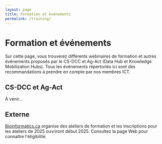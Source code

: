 ```yaml
---
layout: page
title: Formation et événements
permalink: /training/
---
```


# Formation et événements
Sur cette page, vous trouverez différents webinaires de formation et autres événements proposés par le CS-DCC et Ag-Act (Data Hub et Knowledge Mobilization Hubs). Tous les événements répertoriés ici sont des recommandations à prendre en compte par nos membres ICT.

## CS-DCC et Ag-Act
À venir...

## Externe
[Bioinformatics.ca](https://bioinformatics.ca/workshops/current-workshops/) organise des ateliers de formation et les inscriptions pour les ateliers de 2025 ouvriront début 2025. Consultez la page Web pour connaître l'éligibilité.
